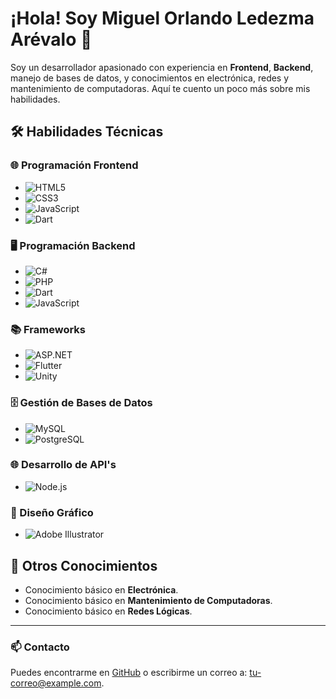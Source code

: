 # ¡Hola! Soy Miguel Orlando Ledezma Arévalo 👋

Soy un desarrollador apasionado con experiencia en **Frontend**, **Backend**, manejo de bases de datos, y conocimientos en electrónica, redes y mantenimiento de computadoras. Aquí te cuento un poco más sobre mis habilidades.

## 🛠️ Habilidades Técnicas

### 🌐 Programación Frontend
- ![HTML5](https://img.shields.io/badge/-HTML5-E34F26?logo=html5&logoColor=white&style=flat) 
- ![CSS3](https://img.shields.io/badge/-CSS3-1572B6?logo=css3&logoColor=white&style=flat)
- ![JavaScript](https://img.shields.io/badge/-JavaScript-F7DF1E?logo=javascript&logoColor=black&style=flat)
- ![Dart](https://img.shields.io/badge/-Dart-0175C2?logo=dart&logoColor=white&style=flat)

### 🖥️ Programación Backend
- ![C#](https://img.shields.io/badge/-C%23-239120?logo=c-sharp&logoColor=white&style=flat)
- ![PHP](https://img.shields.io/badge/-PHP-777BB4?logo=php&logoColor=white&style=flat)
- ![Dart](https://img.shields.io/badge/-Dart-0175C2?logo=dart&logoColor=white&style=flat)
- ![JavaScript](https://img.shields.io/badge/-JavaScript-F7DF1E?logo=javascript&logoColor=black&style=flat)

### 📚 Frameworks
- ![ASP.NET](https://img.shields.io/badge/-ASP.NET-5C2D91?logo=dotnet&logoColor=white&style=flat)
- ![Flutter](https://img.shields.io/badge/-Flutter-02569B?logo=flutter&logoColor=white&style=flat)
- ![Unity](https://img.shields.io/badge/-Unity-000000?logo=unity&logoColor=white&style=flat)

### 🗄️ Gestión de Bases de Datos
- ![MySQL](https://img.shields.io/badge/-MySQL-4479A1?logo=mysql&logoColor=white&style=flat)
- ![PostgreSQL](https://img.shields.io/badge/-PostgreSQL-336791?logo=postgresql&logoColor=white&style=flat)

### 🌐 Desarrollo de API's
- ![Node.js](https://img.shields.io/badge/-Node.js-339933?logo=node.js&logoColor=white&style=flat)

### 🎨 Diseño Gráfico
- ![Adobe Illustrator](https://img.shields.io/badge/-Adobe%20Illustrator-FF9A00?logo=adobe-illustrator&logoColor=white&style=flat)

## 🔧 Otros Conocimientos
- Conocimiento básico en **Electrónica**.
- Conocimiento básico en **Mantenimiento de Computadoras**.
- Conocimiento básico en **Redes Lógicas**.

---

### 📫 Contacto
Puedes encontrarme en [GitHub](https://github.com/tu-usuario) o escribirme un correo a: [tu-correo@example.com](mailto:tu-correo@example.com).

